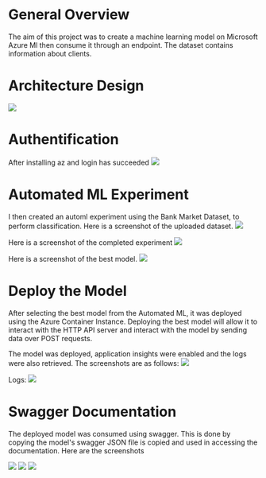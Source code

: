 # General Overview
The aim of this project was to create a machine learning model on Microsoft Azure Ml then consume it through an endpoint. 
The dataset contains information about clients. 

# Architecture Design
<img src="https://github.com/Kevin-Nduati/Operationalizing-Machine-Learning-using-Azure-Pipelines/blob/master/images/00-Architecture.png">


# Authentification
After installing az and login has succeeded
<img src="https://github.com/Kevin-Nduati/Operationalizing-Machine-Learning-using-Azure-Pipelines/blob/e98e017a2ba9ebd01b17d243ac0b9c03559da465/images/01-Authentication.png">

# Automated ML Experiment
I then created an automl experiment using the Bank Market Dataset, to perform classification.
Here is a screenshot of the uploaded dataset.
<img src="https://github.com/Kevin-Nduati/Operationalizing-Machine-Learning-using-Azure-Pipelines/blob/master/images/02-Upload%20Dataset.png">

Here is  a screenshot of the completed experiment
<img src="https://github.com/Kevin-Nduati/Operationalizing-Machine-Learning-using-Azure-Pipelines/blob/e98e017a2ba9ebd01b17d243ac0b9c03559da465/images/03-Experiment%20Complete.png">

Here is a screenshot of the best model.
<img src="https://github.com/Kevin-Nduati/Operationalizing-Machine-Learning-using-Azure-Pipelines/blob/e98e017a2ba9ebd01b17d243ac0b9c03559da465/images/04-Model_summary.png">

# Deploy the Model
After selecting the best model from the Automated ML, it was deployed using the Azure Container Instance. Deploying the best model will allow it to interact with the HTTP API server and interact with the model by sending data over POST requests.

The model was deployed, application insights were enabled and the logs were also retrieved. The screenshots are as follows:
<img src="https://github.com/Kevin-Nduati/Operationalizing-Machine-Learning-using-Azure-Pipelines/blob/e98e017a2ba9ebd01b17d243ac0b9c03559da465/images/05-deployed_model.png">

Logs:
<img src="https://github.com/Kevin-Nduati/Operationalizing-Machine-Learning-using-Azure-Pipelines/blob/master/images/05-Logs.png">

# Swagger Documentation
The deployed model was consumed using swagger. This is done by copying the model's swagger JSON file is copied and used in accessing the documentation. Here are the screenshots

<img src="https://github.com/Kevin-Nduati/Operationalizing-Machine-Learning-using-Azure-Pipelines/blob/e98e017a2ba9ebd01b17d243ac0b9c03559da465/images/06-insights.png">

<img src="https://github.com/Kevin-Nduati/Operationalizing-Machine-Learning-using-Azure-Pipelines/blob/e98e017a2ba9ebd01b17d243ac0b9c03559da465/images/07-deployment_logs.png"> 


<img src="https://github.com/Kevin-Nduati/Operationalizing-Machine-Learning-using-Azure-Pipelines/blob/e98e017a2ba9ebd01b17d243ac0b9c03559da465/images/08-swagger.png">

